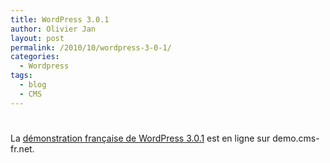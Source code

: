 ```yaml
---
title: WordPress 3.0.1
author: Olivier Jan
layout: post
permalink: /2010/10/wordpress-3-0-1/
categories:
  - Wordpress
tags:
  - blog
  - CMS
---
```

# 

La [démonstration française de WordPress 3.0.1][1] est en ligne sur demo.cms-fr.net.

 [1]: /demo/wordpress/